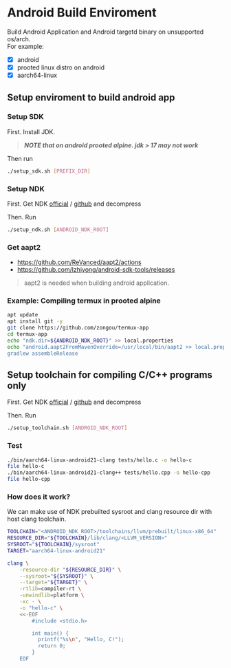 # Android Build Enviroment

Build Android Application and Android targetd binary on unsupported os/arch.  
For example:

- [x] android
- [x] prooted linux distro on android
- [x] aarch64-linux

## Setup enviroment to build android app

### Setup SDK

First. Install JDK.

> **_NOTE that on android prooted alpine. jdk > 17 may not work_**

Then run

```sh
./setup_sdk.sh [PREFIX_DIR]
```

### Setup NDK

First. Get NDK [official](https://developer.android.google.com/ndk/downloads) / [github](https://github.com/android/ndk/releases) and decompress

Then. Run

```sh
./setup_ndk.sh [ANDROID_NDK_ROOT]
```

### Get aapt2

- https://github.com/ReVanced/aapt2/actions
- https://github.com/lzhiyong/android-sdk-tools/releases

> aapt2 is needed when building android application.

### Example: Compiling termux in prooted alpine

```sh
apt update
apt install git -y
git clone https://github.com/zongou/termux-app
cd termux-app
echo "ndk.dir=${ANDROID_NDK_ROOT}" >> local.properties
echo "android.aapt2FromMavenOverride=/usr/local/bin/aapt2 >> local.properties
gradlew assembleRelease
```

## Setup toolchain for compiling C/C++ programs only

First. Get NDK [official](https://developer.android.google.com/ndk/downloads) / [github](https://github.com/android/ndk/releases) and decompress

Then. Run

```sh
./setup_toolchain.sh [ANDROID_NDK_ROOT]
```

### Test

```bash
./bin/aarch64-linux-android21-clang tests/hello.c -o hello-c
file hello-c
./bin/aarch64-linux-android21-clang++ tests/hello.cpp -o hello-cpp
file hello-cpp
```

### How does it work?

We can make use of NDK prebuilted sysroot and clang resource dir with host clang toolchain.

```sh
TOOLCHAIN="<ANDROID_NDK_ROOT>/toolchains/llvm/prebuilt/linux-x86_64"
RESOURCE_DIR="${TOOLCHAIN}/lib/clang/<LLVM_VERSION>"
SYSROOT="${TOOLCHAIN}/sysroot"
TARGET="aarch64-linux-android21"

clang \
	-resource-dir "${RESOURCE_DIR}" \
	--sysroot="${SYSROOT}" \
	--target="${TARGET}" \
	-rtlib=compiler-rt \
	-unwindlib=platform \
	-xc - \
	-o "hello-c" \
	<<-EOF
		#include <stdio.h>

		int main() {
		  printf("%s\n", "Hello, C!");
		  return 0;
		}
	EOF
```
